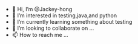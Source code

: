 - 👋 Hi, I’m @Jackey-hong
- 👀 I’m interested in testing,java,and python
- 🌱 I’m currently learning something about testing
- 💞️ I’m looking to collaborate on ...
- 📫 How to reach me ...

<!---
Jackey-hong/Jackey-hong is a ✨ special ✨ repository because its `README.md` (this file) appears on your GitHub profile.
You can click the Preview link to take a look at your changes.
--->
